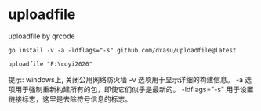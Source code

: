 # uploadfile
uploadfile by qrcode
```
go install -v -a -ldflags="-s" github.com/dxasu/uploadfile@latest

uploadfile "F:\coyi2020"
```
提示: windows上, 关闭公用网络防火墙
-v 选项用于显示详细的构建信息。
-a 选项用于强制重新构建所有的包，即使它们似乎是最新的。
-ldflags="-s" 用于设置链接标志，这里是去除符号信息的标志。
